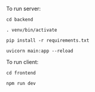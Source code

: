 To run server:

    cd backend 

    . venv/bin/activate
 
    pip install -r requirements.txt

    uvicorn main:app --reload  

    


To run client:

    cd frontend
    
    npm run dev